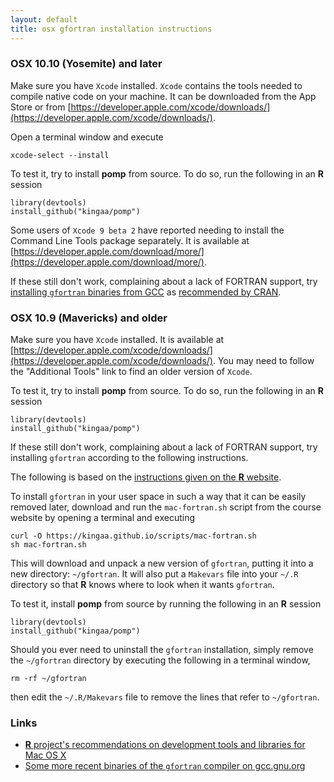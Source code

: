 ```yaml
---
layout: default
title: osx gfortran installation instructions
---
```


### OSX 10.10 (Yosemite) and later

Make sure you have `Xcode` installed.
`Xcode` contains the tools needed to compile native code on your machine.
It can be downloaded from the App Store or from [https://developer.apple.com/xcode/downloads/](https://developer.apple.com/xcode/downloads/).

Open a terminal window and execute

```
xcode-select --install
```

To test it, try to install **pomp** from source.
To do so, run the following in an **R** session

```
library(devtools)  
install_github("kingaa/pomp")
```

Some users of `Xcode 9 beta 2` have reported needing to install the Command Line Tools package separately.
It is available at [https://developer.apple.com/download/more/](https://developer.apple.com/download/more/).

If these still don't work, complaining about a lack of FORTRAN support, try [installing `gfortran` binaries from GCC](https://gcc.gnu.org/wiki/GFortranBinaries#MacOS) as [recommended by CRAN](https://cran.r-project.org/bin/macosx/tools/).

### OSX 10.9 (Mavericks) and older

Make sure you have `Xcode` installed.
It is available at [https://developer.apple.com/xcode/downloads/](https://developer.apple.com/xcode/downloads/).
You may need to follow the "Additional Tools" link to find an older version of `Xcode`.

To test it, try to install **pomp** from source.
To do so, run the following in an **R** session

```
library(devtools)  
install_github("kingaa/pomp")
```

If these still don't work, complaining about a lack of FORTRAN support, try installing `gfortran` according to the following instructions.

The following is based on the [instructions given on the **R** website](https://cran.r-project.org/bin/macosx/tools).

To install `gfortran` in your user space in such a way that it can be easily removed later, download and run the `mac-fortran.sh` script from the course website by opening a terminal and executing

```
curl -O https://kingaa.github.io/scripts/mac-fortran.sh  
sh mac-fortran.sh
```

This will download and unpack a new version of `gfortran`, putting it into a new directory: `~/gfortran`.
It will also put a `Makevars` file into your `~/.R` directory so that **R** knows where to look when it wants `gfortran`.

To test it, install **pomp** from source by running the following in an **R** session

```
library(devtools)  
install_github("kingaa/pomp")
```

Should you ever need to uninstall the `gfortran` installation, simply remove the `~/gfortran` directory by executing the following in a terminal window,

```
rm -rf ~/gfortran
```

then edit the `~/.R/Makevars` file to remove the lines that refer to `~/gfortran`.

### Links

- [**R** project's recommendations on development tools and libraries for Mac OS X](https://cran.r-project.org/bin/macosx/tools)
- [Some more recent binaries of the <code>gfortran</code> compiler on gcc.gnu.org](https://gcc.gnu.org/wiki/GFortranBinaries#MacOS)
